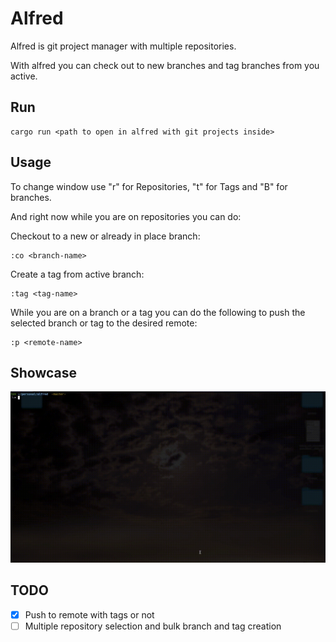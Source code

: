 # Alfred
Alfred is git project manager with multiple repositories.

With alfred you can check out to new branches and tag branches from you active.

## Run
```shell
cargo run <path to open in alfred with git projects inside>
```

## Usage
To change window use "r" for Repositories, "t" for Tags and "B" for branches.

And right now while you are on repositories you can do:

Checkout to a new or already in place branch:
```shell
:co <branch-name>
```

Create a tag from active branch:
```shell
:tag <tag-name>
```

While you are on a branch or a tag you can do the following to push the 
selected branch or tag to the desired remote:
```shell
:p <remote-name>
```

## Showcase
![](alfred.gif)

## TODO
- [X] Push to remote with tags or not
- [ ] Multiple repository selection and bulk branch and tag creation
